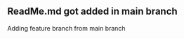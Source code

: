 ReadMe.md got added in main branch
-----------------------------------
Adding feature branch from main branch 
